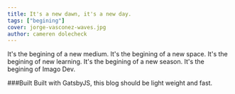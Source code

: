 ```yaml
---
title: It's a new dawn, it's a new day.
tags: ["begining"]
cover: jorge-vasconez-waves.jpg
author: cameren dolecheck
---
```


<re-img
    src="jorge-vasconez-waves.jpg"
    title="Photo by Jorge Vasconez on Unsplash"
    href="https://unsplash.com/photos/f5sog5ia-rU"
    >
</re-img>

It's the begining of a new medium. It's the begining of a new space. It's the begining of new learning. It's the begining of a new season. It's the begining of Imago Dev.<br>

###Built
Built with GatsbyJS, this blog should be light weight and fast.
